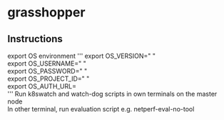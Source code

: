 # grasshopper
## Instructions
export OS environment
'''
export OS_VERSION=" " <!--- enter the OS version -->\
export OS_USERNAME=" " <!--- your username -->\
export OS_PASSWORD=" " <!--- enter your password here -->\
export OS_PROJECT_ID=" " <!--- enter your project id here -->\
export OS_AUTH_URL=  <!--- enter auth_url here -->\
'''
Run k8swatch and watch-dog scripts in own terminals on the master node\
In other terminal, run evaluation script e.g. netperf-eval-no-tool
